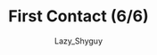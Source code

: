 ---
media: "images/rounds/round_4_2/first_contact_6.png"
media_type: image
type: art
title: First Contact (6/6)
author: [Lazy_Shyguy]
desc: A Nanotrasen expedition team makes first contact with the Soviet expeditionary force.
---